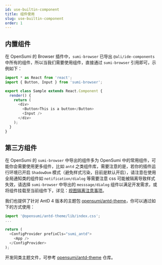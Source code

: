 ```yaml
---
id: use-builtin-component
title: 组件使用
slug: use-builtin-component
order: 1
---
```


## 内置组件

在 OpenSumi 的 Browser 插件中，`sumi-browser` 已导出 `@ali/ide-components` 中所有的组件，所以当我们需要使用组件，直接通过 `sumi-browser` 引用即可，示例如下：

```ts
import * as React from 'react';
import { Button, Input } from 'sumi-browser';

export class Sample extends React.Component {
  render() {
    return (
      <div>
        <Button>This is a button</Button>
        <Input />
      </div>
    );
  }
}
```

## 第三方组件

在 OpenSumi 的 `sumi-browser` 中导出的组件多为 OpenSumi 中的常用组件，可能你会需要使用更多组件，比如 `antd` 之类组件库，需要注意的是，若你的插件运行环境已开启 `ShadowDom` 模式（避免样式污染，目前是默认开启），请注意在使用全局通知类的组件如 `notification/dialog` 等需要注意 css 可能被隔离导致样式失效，请选择 `sumi-browser` 中导出的 `messsage/dialog` 组件以满足开发需求，或将组件挂载至当前组件下，详见：[视图隔离注意事项](../opensumi-api/view-isolate)。

我们也提供了针对 AntD 4 版本的主题包 [opensumi/antd-theme](https://github.com/opensumi/antd-theme)，你可以通过如下的方式使用：

```ts
import '@opensumi/antd-theme/lib/index.css';
...

return (
  <ConfigProvider prefixCls="sumi_antd">
    <App />
  </ConfigProvider>
);

```

开发同类主题文件，可参考 [opensumi/antd-theme](https://github.com/opensumi/antd-theme#developement) 仓库。
